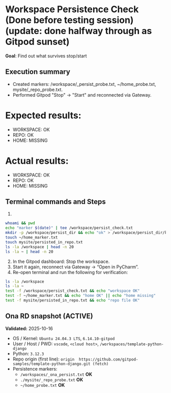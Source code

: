 # Workspace Persistence Check (Done before testing session) (update: done halfway through as Gitpod sunset)

**Goal**: Find out what survives stop/start

## Execution summary
- Created markers: /workspace/_persist_probe.txt, ~/home_probe.txt, mysite/_repo_probe.txt.
- Performed Gitpod "Stop" -> "Start" and reconnected via Gateway.

# Expected results: 
- WORKSPACE: OK
- REPO: OK
- HOME: MISSING

# Actual results:
- WORKSPACE: OK
- REPO: OK
- HOME: MISSING

## Terminal commands and Steps

1.
```bash
whoami && pwd
echo "marker $(date)" | tee /workspace/persist_check.txt
mkdir -p /workspace/persist_dir && echo "ok" > /workspace/persist_dir/keep.txt
touch ~/home_marker.txt
touch mysite/persisted_in_repo.txt
ls -la /workspace | head -n 20
ls -la ~ | head -n 20
```

2. In the Gitpod dashboard: Stop the workspace.
3. Start it again, reconnect via Gateway → “Open in PyCharm”.
3. Re-open terminal and run the following for verification:

```bash
ls -la /workspace
ls -la ~
test -f /workspace/persist_check.txt && echo "workspace OK"
test -f ~/home_marker.txt && echo "home OK" || echo "home missing"
test -f mysite/persisted_in_repo.txt && echo "repo file OK"
```

## Ona RD snapshot (ACTIVE)

**Validated:** 2025-10-16

- OS / Kernel: `Ubuntu 24.04.3 LTS`, `6.14.10-gitpod`
- User / Host / PWD: `vscode`, `<cloud host>`, `/workspaces/template-python-django`
- Python: `3.12.3`
- Repo origin (first line): `origin  https://github.com/gitpod-samples/template-python-django.git (fetch)`
- Persistence markers:
  - `/workspaces/_ona_persist.txt` **OK**
  - `./mysite/_repo_probe.txt` **OK**
  - `~/home_probe.txt` **OK**
